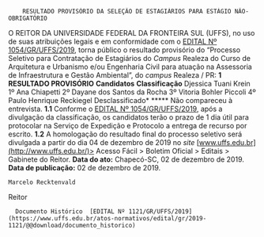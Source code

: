         RESULTADO PROVISÓRIO DA SELEÇÃO DE ESTAGIÁRIOS PARA ESTÁGIO NÃO-OBRIGATÓRIO  

 O REITOR DA UNIVERSIDADE FEDERAL DA FRONTEIRA SUL (UFFS), no uso de suas atribuições legais e em conformidade com o [EDITAL Nº 1054/GR/UFFS/2019](https://www.uffs.edu.br/atos-normativos/edital/gr/2019-1054), torna público o resultado provisório do “Processo Seletivo para Contratação de Estagiários do *Campus*  Realeza do Curso de Arquitetura e Urbanismo e/ou Engenharia Civil para atuação na Assessoria de Infraestrutura e Gestão Ambiental”, do *campus*  Realeza / PR:     **1 RESULTADO PROVISÓRIO**      **Candidatos**     **Classificação**      Djessica Tuani Krein   1º      Ana Chiapetti   2º      Dayane dos Santos da Rocha   3º      Vitoria Bohler Piccoli   4º      Paulo Henrique Reckiegel   Desclassificado*     *****  Não compareceu à entrevista.  **1.1**  Conforme o [EDITAL Nº 1054/GR/UFFS/2019](https://www.uffs.edu.br/atos-normativos/edital/gr/2019-1054), após a divulgação da classificação, os candidatos terão o prazo de 1 dia útil para protocolar na Serviço de Expedição e Protocolo a entrega de recurso por escrito.  **1.2**  A homologação do resultado final do processo seletivo será divulgada a partir do dia 04 de dezembro de 2019 no *site*  [www.uffs.edu.br](http://www.uffs.edu.br/)> Acesso Fácil > Boletim Oficial > Editais > Gabinete do Reitor.        **Data do ato:** Chapecó-SC, 02 de dezembro de 2019.   
 **Data de publicação:**  02 de dezembro de 2019. 

    Marcelo Recktenvald   
 Reitor 

      Documento Histórico  [EDITAL Nº 1121/GR/UFFS/2019](https://www.uffs.edu.br/atos-normativos/edital/gr/2019-1121/@@download/documento_historico)     
      